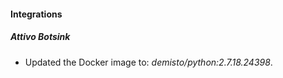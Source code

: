 #### Integrations
##### Attivo Botsink
- Updated the Docker image to: *demisto/python:2.7.18.24398*.
